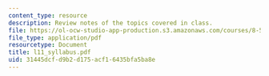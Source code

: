 ```yaml
---
content_type: resource
description: Review notes of the topics covered in class.
file: https://ol-ocw-studio-app-production.s3.amazonaws.com/courses/8-591j-systems-biology-fall-2004/31445dcfd9b2d175acf16435bfa5ba8e_l11_syllabus.pdf
file_type: application/pdf
resourcetype: Document
title: l11_syllabus.pdf
uid: 31445dcf-d9b2-d175-acf1-6435bfa5ba8e
---
```

